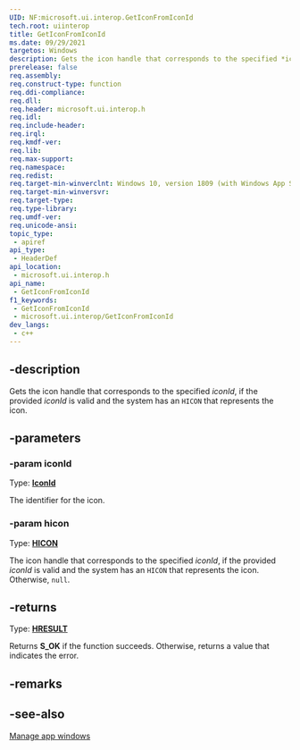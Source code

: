 ```yaml
---
UID: NF:microsoft.ui.interop.GetIconFromIconId
tech.root: uiinterop
title: GetIconFromIconId
ms.date: 09/29/2021
targetos: Windows
description: Gets the icon handle that corresponds to the specified *iconId*, if the provided *iconId* is valid and the system has an `HICON` that represents the icon.
prerelease: false
req.assembly: 
req.construct-type: function
req.ddi-compliance: 
req.dll: 
req.header: microsoft.ui.interop.h
req.idl: 
req.include-header: 
req.irql: 
req.kmdf-ver: 
req.lib: 
req.max-support: 
req.namespace: 
req.redist: 
req.target-min-winverclnt: Windows 10, version 1809 (with Windows App SDK 1.0 Preview 1 or later)
req.target-min-winversvr: 
req.target-type: 
req.type-library: 
req.umdf-ver: 
req.unicode-ansi: 
topic_type:
 - apiref
api_type:
 - HeaderDef
api_location:
 - microsoft.ui.interop.h
api_name:
 - GetIconFromIconId
f1_keywords:
 - GetIconFromIconId
 - microsoft.ui.interop/GetIconFromIconId
dev_langs:
 - c++
---
```


## -description

Gets the icon handle that corresponds to the specified *iconId*, if the provided *iconId* is valid and the system has an `HICON` that represents the icon.

## -parameters

### -param iconId

Type: **[IconId](/windows/winui/api/microsoft.ui.iconid)**

The identifier for the icon.

### -param hicon

Type: **[HICON](/windows/win32/winprog/windows-data-types)**

The icon handle that corresponds to the specified *iconId*, if the provided *iconId* is valid and the system has an `HICON` that represents the icon. Otherwise, `null`.

## -returns

Type: **[HRESULT](/windows/win32/winprog/windows-data-types)**

Returns **S_OK** if the function succeeds. Otherwise, returns a value that indicates the error.

## -remarks

## -see-also

[Manage app windows](/windows/apps/windows-app-sdk/windowing/windowing-overview)